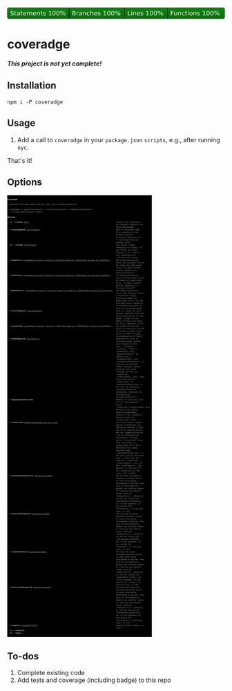 [![coverage badge](coverage-badge.svg)](coverage-badge.svg)

# coveradge

***This project is not yet complete!***

## Installation

```
npm i -P coveradge
```

## Usage

1. Add a call to `coveradge` in your `package.json` `scripts`, e.g.,
    after running `nyc`.

That's it!

## Options

[![CLI instructions](cli.svg)](cli.svg)

## To-dos

1. Complete existing code
2. Add tests and coverage (including badge) to this repo
